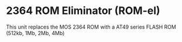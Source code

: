 # 2364 ROM Eliminator (ROM-el)
This unit replaces the MOS 2364 ROM with a AT49 series FLASH ROM (512kb, 1Mb, 2Mb, 4Mb)
